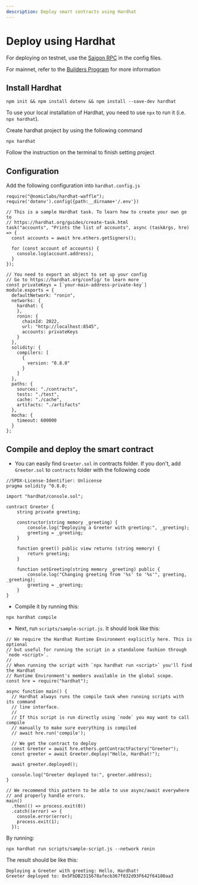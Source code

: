```yaml
---
description: Deploy smart contracts using Hardhat
---
```

# Deploy using Hardhat

For deploying on testnet, use the [Saigon RPC](./../../node-operators/testnet/config.md) in the config files.

For mainnet, refer to the [Builders Program](https://axie.substack.com/p/axie-infinity-builders-program) for more information

## Install Hardhat

```
npm init && npm install dotenv && npm install --save-dev hardhat
```

To use your local installation of Hardhat, you need to use `npx` to run it (i.e. `npx hardhat`).

Create hardhat project by using the following command

```
npx hardhat
```

Follow the instruction on the terminal to finish setting project

## Configuration

Add the following configuration into `hardhat.config.js`

```
require("@nomiclabs/hardhat-waffle");
require('dotenv').config({path:__dirname+'/.env'})

// This is a sample Hardhat task. To learn how to create your own go to
// https://hardhat.org/guides/create-task.html
task("accounts", "Prints the list of accounts", async (taskArgs, hre) => {
  const accounts = await hre.ethers.getSigners();

  for (const account of accounts) {
    console.log(account.address);
  }
});

// You need to export an object to set up your config
// Go to https://hardhat.org/config/ to learn more
const privateKeys = [`your-main-address-private-key`]
module.exports = {
  defaultNetwork: "ronin",
  networks: {
    hardhat: {
    },
    ronin: {
      chainId: 2022,
      url: "http://localhost:8545",
      accounts: privateKeys
    }
  },
  solidity: {
    compilers: [
      {
        version: "0.8.0"
      }
    ]
  },
  paths: {
    sources: "./contracts",
    tests: "./test",
    cache: "./cache",
    artifacts: "./artifacts"
  },
  mocha: {
    timeout: 600000
  }
};
```

## Compile and deploy the smart contract

* You can easily find `Greeter.sol` in contracts folder. If you don't, add `Greeter.sol` to `contracts` folder with the following code

```
//SPDX-License-Identifier: Unlicense
pragma solidity ^0.8.0;

import "hardhat/console.sol";

contract Greeter {
    string private greeting;

    constructor(string memory _greeting) {
        console.log("Deploying a Greeter with greeting:", _greeting);
        greeting = _greeting;
    }

    function greet() public view returns (string memory) {
        return greeting;
    }

    function setGreeting(string memory _greeting) public {
        console.log("Changing greeting from '%s' to '%s'", greeting, _greeting);
        greeting = _greeting;
    }
}
```

* Compile it by running this:

```
npx hardhat compile
```

* Next, run `scripts/sample-script.js`. It should look like this:

```
// We require the Hardhat Runtime Environment explicitly here. This is optional
// but useful for running the script in a standalone fashion through `node <script>`.
//
// When running the script with `npx hardhat run <script>` you'll find the Hardhat
// Runtime Environment's members available in the global scope.
const hre = require("hardhat");

async function main() {
  // Hardhat always runs the compile task when running scripts with its command
  // line interface.
  //
  // If this script is run directly using `node` you may want to call compile
  // manually to make sure everything is compiled
  // await hre.run('compile');

  // We get the contract to deploy
  const Greeter = await hre.ethers.getContractFactory("Greeter");
  const greeter = await Greeter.deploy("Hello, Hardhat!");

  await greeter.deployed();

  console.log("Greeter deployed to:", greeter.address);
}

// We recommend this pattern to be able to use async/await everywhere
// and properly handle errors.
main()
  .then(() => process.exit(0))
  .catch((error) => {
    console.error(error);
    process.exit(1);
  });
```

By running:

```
npx hardhat run scripts/sample-script.js --network ronin
```

The result should be like this:

```
Deploying a Greeter with greeting: Hello, Hardhat!
Greeter deployed to: 0x5FbDB2315678afecb367f032d93F642f64180aa3
```
